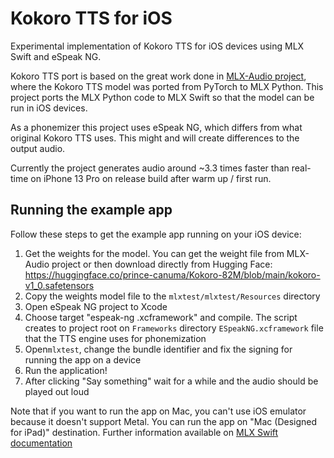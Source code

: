 # Kokoro TTS for iOS

Experimental implementation of Kokoro TTS for iOS devices using MLX Swift and eSpeak NG.

Kokoro TTS port is based on the great work done in [MLX-Audio project](https://github.com/Blaizzy/mlx-audio), where the Kokoro TTS model was ported from PyTorch to MLX Python. This project ports the MLX Python code to MLX Swift so that the model can be run in iOS devices.

As a phonemizer this project uses eSpeak NG, which differs from what original Kokoro TTS uses. This might and will create differences to the output audio.

Currently the project generates audio around ~3.3 times faster than real-time on iPhone 13 Pro on release build after warm up / first run.

## Running the example app

Follow these steps to get the example app running on your iOS device:

1. Get the weights for the model. You can get the weight file from MLX-Audio project or then download directly from Hugging Face: https://huggingface.co/prince-canuma/Kokoro-82M/blob/main/kokoro-v1_0.safetensors
2. Copy the weights model file to the `mlxtest/mlxtest/Resources` directory
3. Open eSpeak NG project to Xcode
4. Choose target "espeak-ng .xcframework" and compile. The script creates to project root on `Frameworks` directory `ESpeakNG.xcframework` file that the TTS engine uses for phonemization
5. Open`mlxtest`, change the bundle identifier and fix the signing for running the app on a device
6. Run the application!
6. After clicking "Say something" wait for a while and the audio should be played out loud

Note that if you want to run the app on Mac, you can't use iOS emulator because it doesn't support Metal. You can run the app on "Mac (Designed for iPad)" destination. Further information available on [MLX Swift documentation](https://swiftpackageindex.com/ml-explore/mlx-swift/main/documentation/mlx/running-on-ios)
